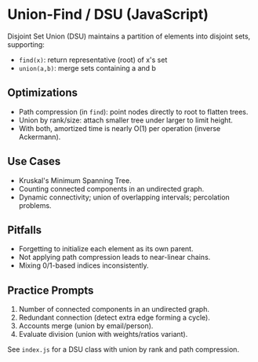 # Union-Find / DSU (JavaScript)

Disjoint Set Union (DSU) maintains a partition of elements into disjoint sets, supporting:
- `find(x)`: return representative (root) of x's set
- `union(a,b)`: merge sets containing a and b

## Optimizations
- Path compression (in `find`): point nodes directly to root to flatten trees.
- Union by rank/size: attach smaller tree under larger to limit height.
- With both, amortized time is nearly O(1) per operation (inverse Ackermann).

## Use Cases
- Kruskal's Minimum Spanning Tree.
- Counting connected components in an undirected graph.
- Dynamic connectivity; union of overlapping intervals; percolation problems.

## Pitfalls
- Forgetting to initialize each element as its own parent.
- Not applying path compression leads to near-linear chains.
- Mixing 0/1-based indices inconsistently.

## Practice Prompts
1) Number of connected components in an undirected graph.
2) Redundant connection (detect extra edge forming a cycle).
3) Accounts merge (union by email/person).
4) Evaluate division (union with weights/ratios variant).

See `index.js` for a DSU class with union by rank and path compression.
